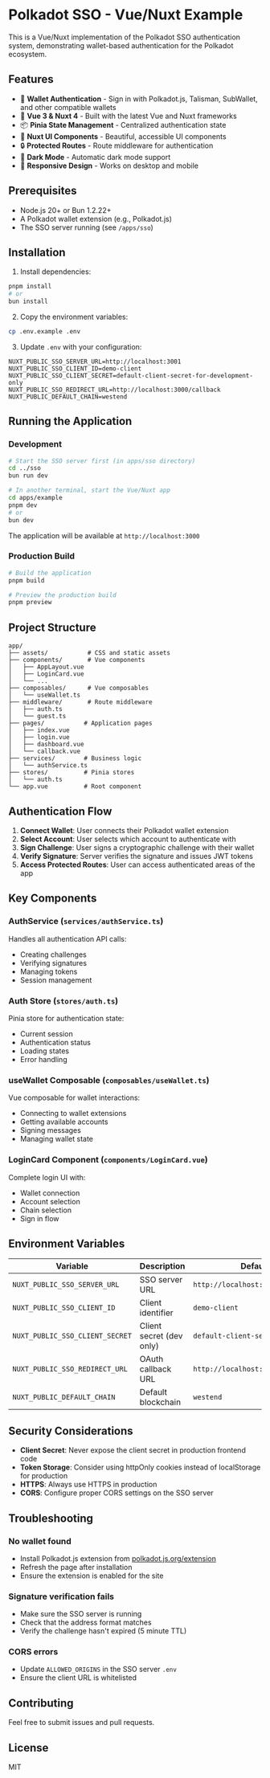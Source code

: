 # Polkadot SSO - Vue/Nuxt Example

This is a Vue/Nuxt implementation of the Polkadot SSO authentication system, demonstrating wallet-based authentication for the Polkadot ecosystem.

## Features

- 🔐 **Wallet Authentication** - Sign in with Polkadot.js, Talisman, SubWallet, and other compatible wallets
- 🚀 **Vue 3 & Nuxt 4** - Built with the latest Vue and Nuxt frameworks
- 📦 **Pinia State Management** - Centralized authentication state
- 🎨 **Nuxt UI Components** - Beautiful, accessible UI components
- 🔒 **Protected Routes** - Route middleware for authentication
- 🌙 **Dark Mode** - Automatic dark mode support
- 📱 **Responsive Design** - Works on desktop and mobile

## Prerequisites

- Node.js 20+ or Bun 1.2.22+
- A Polkadot wallet extension (e.g., Polkadot.js)
- The SSO server running (see `/apps/sso`)

## Installation

1. Install dependencies:

```bash
pnpm install
# or
bun install
```

2. Copy the environment variables:

```bash
cp .env.example .env
```

3. Update `.env` with your configuration:

```env
NUXT_PUBLIC_SSO_SERVER_URL=http://localhost:3001
NUXT_PUBLIC_SSO_CLIENT_ID=demo-client
NUXT_PUBLIC_SSO_CLIENT_SECRET=default-client-secret-for-development-only
NUXT_PUBLIC_SSO_REDIRECT_URL=http://localhost:3000/callback
NUXT_PUBLIC_DEFAULT_CHAIN=westend
```

## Running the Application

### Development

```bash
# Start the SSO server first (in apps/sso directory)
cd ../sso
bun run dev

# In another terminal, start the Vue/Nuxt app
cd apps/example
pnpm dev
# or
bun dev
```

The application will be available at `http://localhost:3000`

### Production Build

```bash
# Build the application
pnpm build

# Preview the production build
pnpm preview
```

## Project Structure

```
app/
├── assets/           # CSS and static assets
├── components/       # Vue components
│   ├── AppLayout.vue
│   ├── LoginCard.vue
│   └── ...
├── composables/      # Vue composables
│   └── useWallet.ts
├── middleware/       # Route middleware
│   ├── auth.ts
│   └── guest.ts
├── pages/           # Application pages
│   ├── index.vue
│   ├── login.vue
│   ├── dashboard.vue
│   └── callback.vue
├── services/        # Business logic
│   └── authService.ts
├── stores/          # Pinia stores
│   └── auth.ts
└── app.vue          # Root component
```

## Authentication Flow

1. **Connect Wallet**: User connects their Polkadot wallet extension
2. **Select Account**: User selects which account to authenticate with
3. **Sign Challenge**: User signs a cryptographic challenge with their wallet
4. **Verify Signature**: Server verifies the signature and issues JWT tokens
5. **Access Protected Routes**: User can access authenticated areas of the app

## Key Components

### AuthService (`services/authService.ts`)
Handles all authentication API calls:
- Creating challenges
- Verifying signatures
- Managing tokens
- Session management

### Auth Store (`stores/auth.ts`)
Pinia store for authentication state:
- Current session
- Authentication status
- Loading states
- Error handling

### useWallet Composable (`composables/useWallet.ts`)
Vue composable for wallet interactions:
- Connecting to wallet extensions
- Getting available accounts
- Signing messages
- Managing wallet state

### LoginCard Component (`components/LoginCard.vue`)
Complete login UI with:
- Wallet connection
- Account selection
- Chain selection
- Sign in flow

## Environment Variables

| Variable | Description | Default |
|----------|-------------|---------|
| `NUXT_PUBLIC_SSO_SERVER_URL` | SSO server URL | `http://localhost:3001` |
| `NUXT_PUBLIC_SSO_CLIENT_ID` | Client identifier | `demo-client` |
| `NUXT_PUBLIC_SSO_CLIENT_SECRET` | Client secret (dev only) | `default-client-secret...` |
| `NUXT_PUBLIC_SSO_REDIRECT_URL` | OAuth callback URL | `http://localhost:3000/callback` |
| `NUXT_PUBLIC_DEFAULT_CHAIN` | Default blockchain | `westend` |

## Security Considerations

- **Client Secret**: Never expose the client secret in production frontend code
- **Token Storage**: Consider using httpOnly cookies instead of localStorage for production
- **HTTPS**: Always use HTTPS in production
- **CORS**: Configure proper CORS settings on the SSO server

## Troubleshooting

### No wallet found
- Install Polkadot.js extension from [polkadot.js.org/extension](https://polkadot.js.org/extension/)
- Refresh the page after installation
- Ensure the extension is enabled for the site

### Signature verification fails
- Make sure the SSO server is running
- Check that the address format matches
- Verify the challenge hasn't expired (5 minute TTL)

### CORS errors
- Update `ALLOWED_ORIGINS` in the SSO server `.env`
- Ensure the client URL is whitelisted

## Contributing

Feel free to submit issues and pull requests.

## License

MIT